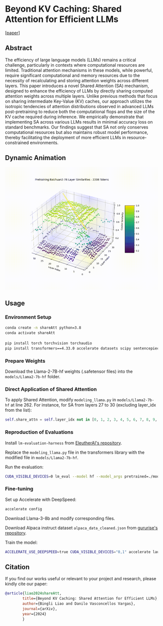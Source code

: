# Beyond KV Caching: Shared Attention for Efficient LLMs
[[paper](TBD)]

## Abstract
The efficiency of large language models (LLMs) remains a critical challenge, particularly in contexts where computational resources are limited. Traditional attention mechanisms in these models, while powerful, require significant computational and memory resources due to the necessity of recalculating and storing attention weights across different layers. This paper introduces a novel Shared Attention (SA) mechanism, designed to enhance the efficiency of LLMs by directly sharing computed attention weights across multiple layers. Unlike previous methods that focus on sharing intermediate Key-Value (KV) caches, our approach utilizes the isotropic tendencies of attention distributions observed in advanced LLMs post-pretraining to reduce both the computational flops and the size of the KV cache required during inference. We empirically demonstrate that implementing SA across various LLMs results in minimal accuracy loss on standard benchmarks. Our findings suggest that SA not only conserves computational resources but also maintains robust model performance, thereby facilitating the deployment of more efficient LLMs in resource-constrained environments.

## Dynamic Animation
![](https://github.com/metacarbon/shareAtt/blob/main/misc/layer_similarity_animation.gif)

## Usage

### Environment Setup

```bash
conda create -n shareAtt python=3.8
conda activate shareAtt

pip install torch torchvision torchaudio
pip install transformers==4.33.0 accelerate datasets scipy sentencepiece
```
### Prepare Weights

Download the Llama-2-7B-hf weights (.safetensor files) into the `models/Llama2-7b-hf` folder.

### Direct Application of Shared Attention

To apply Shared Attention, modify `modeling_llama.py` in `models/Llama2-7b-hf` at line 262.
For instance, for SA from layers 27 to 30 (excluding layer_idx from the list):
```python
self.share_attn = self.layer_idx not in [0, 1, 2, 3, 4, 5, 6, 7, 8, 9, 10, 11, 12, 13, 14, 15, 16, 17, 18, 19, 20, 21, 22, 23, 24, 25, 26, 31]
```
### Reproduction of Evaluations

Install `lm-evaluation-harness` from [EleutherAI's repository](https://github.com/EleutherAI/lm-evaluation-harness).

Replace the `modeling_llama.py` file in the transformers library with the modified file in `models/Llama2-7b-hf`.

Run the evaluation:

```bash
CUDA_VISIBLE_DEVICES=0 lm_eval --model hf --model_args pretrained=./models/Llama2-7b-hf/ --tasks mmlu,glue,gsm8k,hellaswag --batch_size auto --output_path ./eval_out/llama2-7b-23_26  --use_cache ./eval_cache/llama2-7b-23_26
```

### Fine-tuning

Set up Accelerate with DeepSpeed:

```bash
accelerate config
```

Download Llama-3-8b and modify corresponding files.

Download Alpaca instruct dataset `alpaca_data_cleaned.json` from [gururise's repository](https://github.com/gururise/AlpacaDataCleaned).

Train the model:
```bash
ACCELERATE_USE_DEEPSPEED=true CUDA_VISIBLE_DEVICES="0,1" accelerate launch alpaca_finetuning.py
```

## Citation

If you find our works useful or relevant to your project and research, please kindly cite our paper:

```bibtex
@article{liao2024shareAtt,
        title={Beyond KV Caching: Shared Attention for Efficient LLMs},
        author={Bingli Liao and Danilo Vasconcellos Vargas},
        journal={arXiv},
        year={2024}
        }
```
